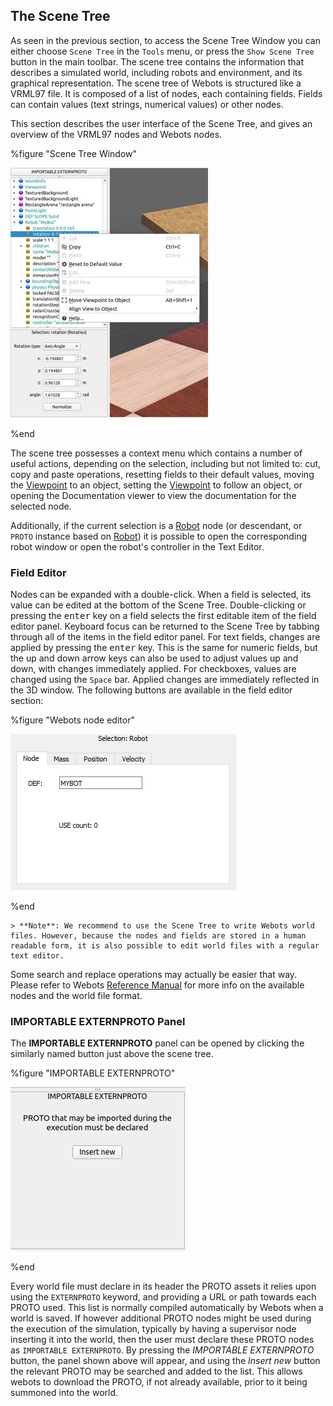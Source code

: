 ## The Scene Tree

As seen in the previous section, to access the Scene Tree Window you can either choose `Scene Tree` in the `Tools` menu, or press the `Show Scene Tree` button in the main toolbar.
The scene tree contains the information that describes a simulated world, including robots and environment, and its graphical representation.
The scene tree of Webots is structured like a VRML97 file.
It is composed of a list of nodes, each containing fields.
Fields can contain values (text strings, numerical values) or other nodes.

This section describes the user interface of the Scene Tree, and gives an overview of the VRML97 nodes and Webots nodes.

%figure "Scene Tree Window"

![scene_tree.png](images/scene_tree.thumbnail.jpg)

%end

The scene tree possesses a context menu which contains a number of useful actions, depending on the selection, including but not limited to: cut, copy and paste operations, resetting fields to their default values, moving the [Viewpoint](../reference/viewpoint.md) to an object, setting the [Viewpoint](../reference/viewpoint.md) to follow an object, or opening the Documentation viewer to view the documentation for the selected node.

Additionally, if the current selection is a [Robot](../reference/robot.md) node (or descendant, or `PROTO` instance based on [Robot](../reference/robot.md)) it is possible to open the corresponding robot window or open the robot's controller in the Text Editor.

### Field Editor

Nodes can be expanded with a double-click.
When a field is selected, its value can be edited at the bottom of the Scene Tree.
Double-clicking or pressing the <kbd>enter</kbd> key on a field selects the first editable item of the field editor panel.
Keyboard focus can be returned to the Scene Tree by tabbing through all of the items in the field editor panel.
For text fields, changes are applied by pressing the <kbd>enter</kbd> key.
This is the same for numeric fields, but the up and down arrow keys can also be used to adjust values up and down, with changes immediately applied.
For checkboxes, values are changed using the `Space` bar.
Applied changes are immediately reflected in the 3D window.
The following buttons are available in the field editor section:

%figure "Webots node editor"

![field_editor.png](images/field_editor.png)

%end


    > **Note**: We recommend to use the Scene Tree to write Webots world files. However, because the nodes and fields are stored in a human readable form, it is also possible to edit world files with a regular text editor.
Some search and replace operations may actually be easier that way.
Please refer to Webots [Reference Manual](../reference/webots-world-files.md) for more info on the available nodes and the world file format.


### IMPORTABLE EXTERNPROTO Panel

The **IMPORTABLE EXTERNPROTO** panel can be opened by clicking the similarly named button just above the scene tree.

%figure "IMPORTABLE EXTERNPROTO"

![importable_externproto.png](images/importable_externproto.png)

%end

Every world file must declare in its header the PROTO assets it relies upon using the `EXTERNPROTO` keyword, and providing a URL or path towards each PROTO used.
This list is normally compiled automatically by Webots when a world is saved.
If however additional PROTO nodes might be used during the execution of the simulation, typically by having a supervisor node inserting it into the world, then the user must declare these PROTO nodes as `IMPORTABLE EXTERNPROTO`.
By pressing the *IMPORTABLE EXTERNPROTO* button, the panel shown above will appear, and using the *Insert new* button the relevant PROTO may be searched and added to the list.
This allows webots to download the PROTO, if not already available, prior to it being summoned into the world.
